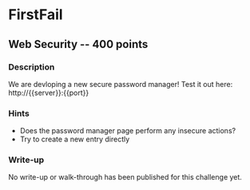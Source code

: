 # FirstFail

## Web Security -- 400 points

### Description

We are devloping a new secure password manager! Test it out here: http://{{server}}:{{port}}

### Hints

* Does the password manager page perform any insecure actions?
* Try to create a new entry directly


### Write-up

No write-up or walk-through has been published for this challenge yet.

